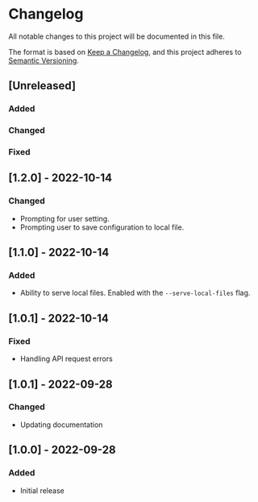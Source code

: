 # Changelog

All notable changes to this project will be documented in this file.

The format is based on [Keep a Changelog](https://keepachangelog.com/en/1.0.0/),
and this project adheres to [Semantic Versioning](https://semver.org/spec/v2.0.0.html).

## [Unreleased]
### Added
### Changed
### Fixed

## [1.2.0] - 2022-10-14
### Changed

- Prompting for user setting.
- Prompting user to save configuration to local file.

## [1.1.0] - 2022-10-14
### Added

- Ability to serve local files. Enabled with the `--serve-local-files` flag.

## [1.0.1] - 2022-10-14
### Fixed

- Handling API request errors

## [1.0.1] - 2022-09-28
### Changed

- Updating documentation

## [1.0.0] - 2022-09-28
### Added

- Initial release

